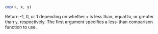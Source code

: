 ```julia
cmp(<, x, y)
```

Return -1, 0, or 1 depending on whether `x` is less than, equal to, or greater than `y`, respectively. The first argument specifies a less-than comparison function to use.
